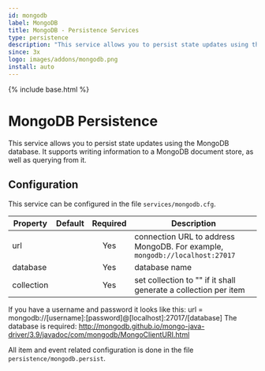 ```yaml
---
id: mongodb
label: MongoDB
title: MongoDB - Persistence Services
type: persistence
description: "This service allows you to persist state updates using the MongoDB database."
since: 3x
logo: images/addons/mongodb.png
install: auto
---
```


<!-- Attention authors: Do not edit directly. Please add your changes to the appropriate source repository -->

{% include base.html %}

# MongoDB Persistence

This service allows you to persist state updates using the MongoDB database.
It supports writing information to a MongoDB document store, as well as querying from it.

## Configuration

This service can be configured in the file `services/mongodb.cfg`.

| Property   | Default | Required | Description                                                                  |
| ---------- | ------- | :------: | ---------------------------------------------------------------------------- |
| url        |         |   Yes    | connection URL to address MongoDB.  For example, `mongodb://localhost:27017` |
| database   |         |   Yes    | database name                                                                |
| collection |         |   Yes    | set collection to "" if it shall generate a collection per item              |

If you have a username and password it looks like this: url = mongodb://[username]:[password]@[localhost]:27017/[database]
The database is required: http://mongodb.github.io/mongo-java-driver/3.9/javadoc/com/mongodb/MongoClientURI.html

All item and event related configuration is done in the file `persistence/mongodb.persist`.
